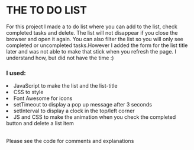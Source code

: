 <h1>THE TO DO LIST</h1>

<p>
For this project I made a to do list where you can add to the list, check completed tasks and delete.
The list will not disappear if you close the browser and open it again. You can also filter the list so you will only see completed or uncompleted tasks.However I added the form for the list title later and was not able to make that stick when you refresh the page. I understand how, but did not have the time :)
</p>

<h3>I used:</h3>
<li>JavaScript to make the list and the list-title</li>
<li>CSS to style</li>
<li>Font Awesome for icons</li>
<li>setTimeout to display a pop up message after 3 seconds</li>
<li>setInterval to display a clock in the top/left corner</li>
<li>JS and CSS to make the animation when you check the completed button and delete a list item</li>
<br>
<p>Please see the code for comments and explanations</p>
